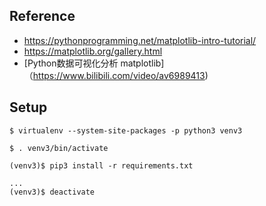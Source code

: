 ## Reference
- https://pythonprogramming.net/matplotlib-intro-tutorial/
- https://matplotlib.org/gallery.html
- [Python数据可视化分析 matplotlib]（https://www.bilibili.com/video/av6989413)

## Setup
```
$ virtualenv --system-site-packages -p python3 venv3

$ . venv3/bin/activate

(venv3)$ pip3 install -r requirements.txt

...
(venv3)$ deactivate
```


## 